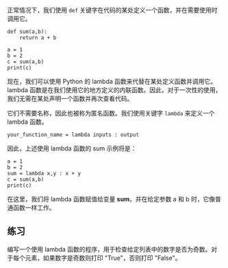 正常情况下，我们使用 `def` 关键字在代码的某处定义一个函数，并在需要使用时调用它。

    def sum(a,b):
        return a + b

    a = 1
    b = 2
    c = sum(a,b)
    print(c)

现在，我们可以使用 Python 的 lambda 函数来代替在某处定义函数并调用它。lambda 函数是在我们使用它的地方定义的内联函数。因此，对于一次性的使用，我们无需在某处声明一个函数并再次查看代码。

它们不需要名称，因此也被称为匿名函数。我们使用关键字 `lambda` 来定义一个 lambda 函数。

    your_function_name = lambda inputs : output

因此，上述使用 lambda 函数的 sum 示例将是：

    a = 1
    b = 2
    sum = lambda x,y : x + y
    c = sum(a,b)
    print(c)

在这里，我们将 lambda 函数赋值给变量 **sum**，并在给定参数 a 和 b 时，它像普通函数一样工作。

练习
--------
编写一个使用 lambda 函数的程序，用于检查给定列表中的数字是否为奇数。对于每个元素，如果数字是奇数则打印 "True"，否则打印 "False"。